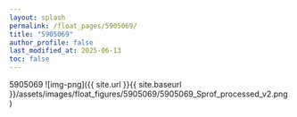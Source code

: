 ```yaml
---
layout: splash
permalink: /float_pages/5905069/
title: "5905069"
author_profile: false
last_modified_at: 2025-06-13
toc: false
---
```

 
5905069
![img-png]({{ site.url }}{{ site.baseurl }}/assets/images/float_figures/5905069/5905069_Sprof_processed_v2.png)